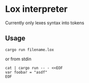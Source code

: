 # Lox interpreter

Currently only lexes syntax into tokens

## Usage

```shell
cargo run filename.lox
```

or from stdin

```shell
cat | cargo run -- - <<EOF
var foobar = "asdf"
EOF
```